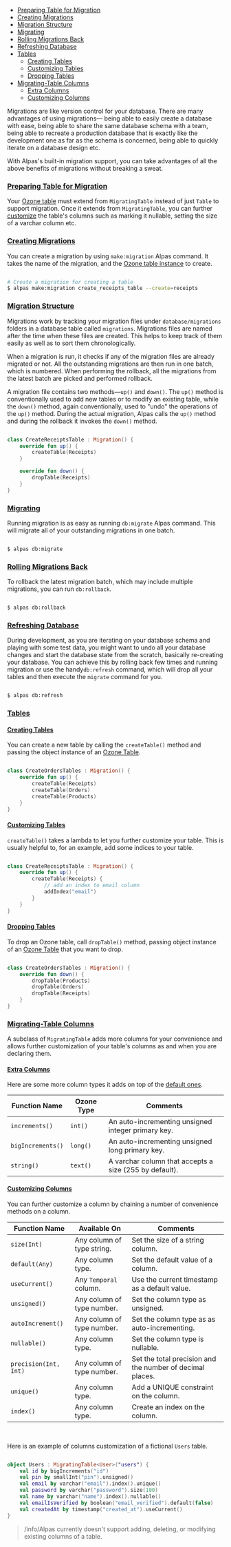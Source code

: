 - [Preparing Table for Migration](#preparing-migrations)
- [Creating Migrations](#creating-migrations)
- [Migration Structure](#migration-structure) 
- [Migrating](#migrating)
- [Rolling Migrations Back](#rolling-migrations-back)
- [Refreshing Database](#refreshing-database)
- [Tables](#tables)
    - [Creating Tables](#creating-tables)
    - [Customizing Tables](#customizing-tables)
    - [Dropping Tables](#dropping-tables)
- [Migrating-Table Columns](#migrating-table-columns)
    - [Extra Columns](#extra-columns)
    - [Customizing Columns](#customizing-columns)

Migrations are like version control for your database. There are many advantages of using migrations—
being able to easily create a database with ease, being able to share the same database schema with
a team, being able to recreate a production database that is exactly like the development one as
far as the schema is concerned, being able to quickly iterate on a database design etc.

With Alpas's built-in migration support, you can take advantages of all the above
benefits of migrations without breaking a sweat.

<a name="preparing-migrations"></a>
### [Preparing Table for Migration](#preparing-migrations)

Your [Ozone table](/docs/ozone#ozone-table) must extend from `MigratingTable` instead of just `Table` to support
migration. Once it extends from `MigratingTable`, you can further [customize](#customizing-columns) the
table's columns such as marking it nullable, setting the size of a varchar column etc.

<a name="creating-migrations"></a>
### [Creating Migrations](#creating-migrations)

You can create a migration by using `make:migration` Alpas command. It takes the name of the migration,
and the [Ozone table instance](/docs/ozone#ozone-table) to create.

```bash

# Create a migration for creating a table
$ alpas make:migration create_receipts_table --create=receipts

```

<a name="migration-structure"></a>
### [Migration Structure](#migration-structure)

Migrations work by tracking your migration files under `database/migrations` folders in a database
table called `migrations`. Migrations files are named after the time when these files are created.
This helps to keep track of them easily as well as to sort them chronologically.

When a migration is run, it checks if any of the migration files are already migrated or not. All
the outstanding migrations are then run in one batch, which is numbered. When performing the
rollback, all the migrations from the latest batch are picked and performed rollback.

A migration file contains two methods—`up()` and `down()`. The `up()` method is conventionally used
to add new tables or to modify an existing table, while the `down()` method, again conventionally,
used to "undo" the operations of the `up()` method. During the actual migration, Alpas calls the
`up()` method and during the rollback it invokes the `down()` method.

<span class="line-numbers" data-start="6" data-file="database/migrations/2020_01_01_123456_create_receipts_table.kt">

```kotlin

class CreateReceiptsTable : Migration() {
    override fun up() {
        createTable(Receipts)
    }

    override fun down() {
        dropTable(Receipts)
    }
}

```

</span>

<a name="migrating"></a>
### [Migrating](#migrating)

Running migration is as easy as running `db:migrate` Alpas command. This will
migrate all of your outstanding migrations in one batch.

```bash

$ alpas db:migrate

```
<a name="rolling-migrations-back"></a>
### [Rolling Migrations Back](#rolling-migrations-back)

To rollback the latest migration batch, which may include multiple migrations, you can run `db:rollback`.

```bash

$ alpas db:rollback

```

<a name="refreshing-database"></a>
### [Refreshing Database](#refreshing-database)

During development, as you are iterating on your database schema and playing with some test data, you might want
to undo all your database changes and start the database state from the scratch, basically re-creating your
database. You can achieve this by rolling back few times and running migration or use the handy`db:refresh`
command, which will drop all your tables and then execute the `migrate` command for you.

```bash

$ alpas db:refresh

```

<a name="tables"></a>
### [Tables](#tables)

<a name="creating-tables"></a>
#### [Creating Tables](#creating-tables)

You can create a new table by calling the `createTable()` method and passing
the object instance of an [Ozone Table](/docs/ozone#ozone-table).

<span class="line-numbers" data-start="6" data-file="database/migrations/2020_01_01_123456_create_orders_tables.kt">

```kotlin

class CreateOrdersTables : Migration() {
    override fun up() {
        createTable(Receipts)
        createTable(Orders)
        createTable(Products)
    }
}

```

</span>


<a name="customizing-tables"></a>
#### [Customizing Tables](#customizing-tables)

`createTable()` takes a lambda to let you further customize your table. This is usually helpful to,
for an example, add some indices to your table.

<span class="line-numbers" data-start="6" data-file="database/migrations/2020_01_01_123456_create_receipts_table.kt">

```kotlin

class CreateReceiptsTable : Migration() {
    override fun up() {
        createTable(Receipts) {
            // add an index to email column
            addIndex("email")
        }
    }
}

```

</span>

<a name="dropping-tables"></a>
#### [Dropping Tables](#dropping-tables)

To drop an Ozone table, call `dropTable()` method, passing object instance of an
[Ozone Table](/docs/ozone#ozone-table) that you want to drop.

<span class="line-numbers" data-start="6" data-file="database/migrations/2020_01_01_123456_create_orders_tables.kt">

```kotlin

class CreateOrdersTables : Migration() {
    override fun down() {
        dropTable(Products)
        dropTable(Orders)
        dropTable(Receipts)
    }
}

```

</span>

<a name="migrating-table-columns"></a>
### [Migrating-Table Columns](#migrating-table-columns)

A subclass of `MigratingTable` adds more columns for your convenience and allows further
customization of your table's columns as and when you are declaring them.

<a name="extra-columns"></a>
#### [Extra Columns](#extra-columns)

Here are some more column types it adds on top of the [default ones](/docs/ozone#default-column-types).

| Function Name     | Ozone Type               | Comments                                               |
| ----------------- | ------------------------ | ------------------------------------------------------ |
| `increments()`    | `int()`                  | An auto-incrementing unsigned integer primary key.     |
| `bigIncrements()` | `long()`                 | An auto-incrementing unsigned long primary key.        |
| `string()`        | `text()`                 | A varchar column that accepts a size (255 by default). |

<a name="customizing-columns"></a>
#### [Customizing Columns](#customizing-columns)

You can further customize a column by chaining a number of convenience methods on a column.

| Function Name         | Available On               | Comments                                                  |
| --------------------- | -------------------------- | --------------------------------------------------------- |
| `size(Int)`           | Any column of type string. | Set the size of a string column.                          |
| `default(Any)`        | Any column type.           | Set the default value of a column.                        |
| `useCurrent()`        | Any `Temporal` column.     | Use the current timestamp as a default value.             |
| `unsigned()`          | Any column of type number. | Set the column type as unsigned.                          |
| `autoIncrement()`     | Any column of type number. | Set the column type as as auto-incrementing.              |
| `nullable()`          | Any column type.           | Set the column type is nullable.                          |
| `precision(Int, Int)` | Any column of type number. | Set the total precision and the number of decimal places. |
| `unique()`            | Any column type.           | Add a UNIQUE constraint on the column.                    |
| `index()`             | Any column type.           | Create an index on the column.                            |

<br/>

Here is an example of columns customization of a fictional `Users` table. 

<span class="line-numbers" data-start="21">

```kotlin

object Users : MigratingTable<User>("users") {
    val id by bigIncrements("id")
    val pin by smallInt("pin").unsigned()
    val email by varchar("email").index().unique()
    val password by varchar("password").size(100)
    val name by varchar("name").index().nullable()
    val emailIsVerified by boolean("email_verified").default(false)
    val createdAt by timestamp("created_at").useCurrent()
}

```

</span>

>/info/<span>Alpas currently doesn't support adding, deleting, or modifying existing columns of a table.</span>
